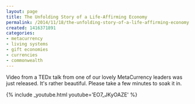 ```yaml
---
layout: page
title: The Unfolding Story of a Life-Affirming Economy
permalink: /2014/11/18/the-unfolding-story-of-a-life-affirming-economy
created: 1416371891
categories:
- metacurrency
- living systems
- gift economies
- currencies
- commonwealth
---
```


Video from a TEDx talk from one of our lovely MetaCurrency leaders was just released. It's rather beautiful. Please take a few minutes to soak it in.

{% include _youtube.html youtube='EO7_JKyOAZE' %}
